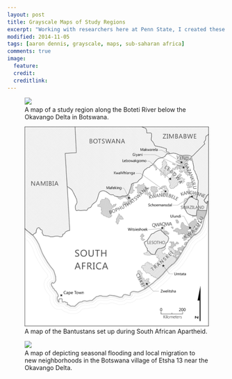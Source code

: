 ```yaml
---
layout: post
title: Grayscale Maps of Study Regions
excerpt: "Working with researchers here at Penn State, I created these maps of various study regions."
modified: 2014-11-05
tags: [aaron dennis, grayscale, maps, sub-saharan africa]
comments: true
image:
  feature: 
  credit: 
  creditlink: 
---
```


<figure>
	<a href="/images/grayscale-maps/boteti.jpg"><img src="/images/grayscale-maps/boteti.png"></a>
	<figcaption>A map of a study region along the Boteti River below the Okavango Delta in Botswana.</figcaption>
</figure>

<figure>
	<a href="/images/grayscale-maps/bantustans.jpg"><img src="/images/grayscale-maps/bantustans.jpg"></a>
	<figcaption>A map of the Bantustans set up during South African Apartheid.</figcaption>
</figure>

<figure>
	<a href="/images/grayscale-maps/etsha13.png"><img src="/images/grayscale-maps/etsha13.jpg"></a>
	<figcaption>A map of depicting seasonal flooding and local migration to new neighborhoods in the Botswana village of Etsha 13 near the Okavango Delta.</figcaption>
</figure>